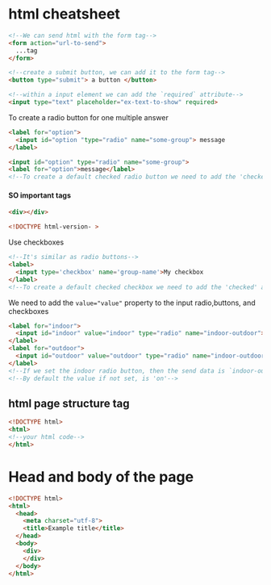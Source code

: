 # html cheatsheet

```html
<!--We can send html with the form tag-->
<form action="url-to-send">
  ...tag  
</form>

<!--create a submit button, we can add it to the form tag-->
<button type="submit"> a button </button>

<!--within a input element we can add the `required` attribute-->
<input type="text" placeholder="ex-text-to-show" required>
```

To create a radio button for one multiple answer 

```html
<label for="option">
  <input id="option "type="radio" name="some-group"> message
</label>

<input id="option" type="radio" name="some-group">
<label for="option">message</label>
<!--To create a default checked radio button we need to add the 'checked' attribute on the input tag-->
```
#### SO important tags
```html
<div></div>

<!DOCTYPE html-version- > 
```
Use checkboxes
```html
<!--It's similar as radio buttons-->
<label>
  <input type='checkbox' name='group-name'>My checkbox
</label>
<!--To create a default checked checkbox we need to add the 'checked' attribute on the input tag-->
```
We need to add the `value="value"` property to the input radio,buttons, and checkboxes
```html
<label for="indoor">
  <input id="indoor" value="indoor" type="radio" name="indoor-outdoor">Indoor
</label>
<label for="outdoor">
  <input id="outdoor" value="outdoor" type="radio" name="indoor-outdoor">Outdoor
</label>
<!--If we set the indoor radio button, then the send data is `indoor-outdoor=indoor`-->
<!--By default the value if not set, is 'on'-->
```
## html page structure tag

```html
<!DOCTYPE html>
<html>
<!--your html code-->
</html> 
```

# Head and body of the page
```html
<!DOCTYPE html>
<html>
  <head>
    <meta charset="utf-8">
    <title>Example title</title>
  </head>
  <body>
    <div>
    </div>
  </body>
</html>
```

